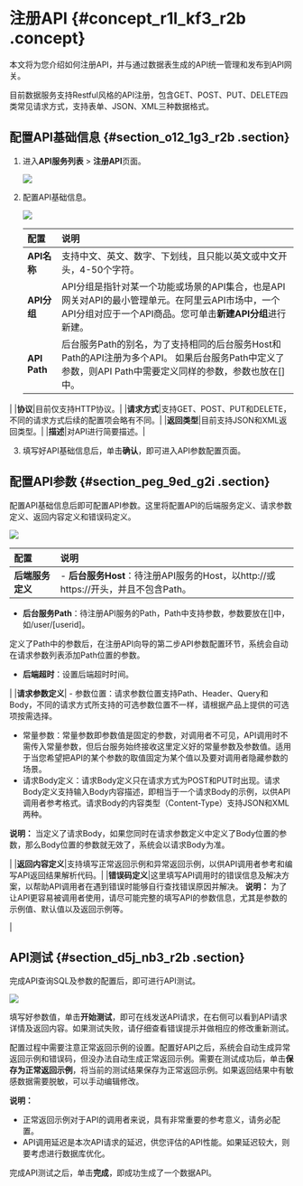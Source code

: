 # 注册API {#concept_r1l_kf3_r2b .concept}

本文将为您介绍如何注册API，并与通过数据表生成的API统一管理和发布到API网关。

目前数据服务支持Restful风格的API注册，包含GET、POST、PUT、DELETE四类常见请求方式，支持表单、JSON、XML三种数据格式。

## 配置API基础信息 {#section_o12_1g3_r2b .section}

1.  进入**API服务列表** \> **注册API**页面。

    ![](http://static-aliyun-doc.oss-cn-hangzhou.aliyuncs.com/assets/img/16409/156499836054270_zh-CN.png)

2.  配置API基础信息。

    ![](http://static-aliyun-doc.oss-cn-hangzhou.aliyuncs.com/assets/img/16409/15649983608806_zh-CN.png)

    |配置|说明|
    |:-|:-|
    |**API名称**|支持中文、英文、数字、下划线，且只能以英文或中文开头，4-50个字符。|
    |**API分组**|API分组是指针对某一个功能或场景的API集合，也是API网关对API的最小管理单元。在阿里云API市场中，一个API分组对应于一个API商品。您可单击**新建API分组**进行新建。|
    |**API Path**|后台服务Path的别名，为了支持相同的后台服务Host和Path的API注册为多个API。 如果后台服务Path中定义了参数，则API Path中需要定义同样的参数，参数也放在\[\]中。

 |
    |**协议**|目前仅支持HTTP协议。|
    |**请求方式**|支持GET、POST、PUT和DELETE，不同的请求方式后续的配置项会略有不同。|
    |**返回类型**|目前支持JSON和XML返回类型。|
    |**描述**|对API进行简要描述。|

3.  填写好API基础信息后，单击**确认**，即可进入API参数配置页面。

## 配置API参数 {#section_peg_9ed_g2i .section}

配置API基础信息后即可配置API参数。这里将配置API的后端服务定义、请求参数定义、返回内容定义和错误码定义。

![](http://static-aliyun-doc.oss-cn-hangzhou.aliyuncs.com/assets/img/16409/15649983608807_zh-CN.png)

|配置|说明|
|:-|:-|
|**后端服务定义**| -   **后台服务Host**：待注册API服务的Host，以http://或https://开头，并且不包含Path。
-   **后台服务Path**：待注册API服务的Path，Path中支持参数，参数要放在\[\]中，如/user/\[userid\]。

定义了Path中的参数后，在注册API向导的第二步API参数配置环节，系统会自动在请求参数列表添加Path位置的参数。

-   **后端超时**：设置后端超时时间。

 |
|**请求参数定义**| -   参数位置：请求参数位置支持Path、Header、Query和Body，不同的请求方式所支持的可选参数位置不一样，请根据产品上提供的可选项按需选择。
-   常量参数：常量参数即参数值是固定的参数，对调用者不可见，API调用时不需传入常量参数，但后台服务始终接收这里定义好的常量参数及参数值。适用于当您希望把API的某个参数的取值固定为某个值以及要对调用者隐藏参数的场景。
-   请求Body定义：请求Body定义只在请求方式为POST和PUT时出现。请求Body定义支持输入Body内容描述，即相当于一个请求Body的示例，以供API调用者参考格式。请求Body的内容类型（Content-Type）支持JSON和XML两种。

**说明：** 当定义了请求Body，如果您同时在请求参数定义中定义了Body位置的参数，那么Body位置的参数就无效了，系统会以请求Body为准。


 |
|**返回内容定义**|支持填写正常返回示例和异常返回示例，以供API调用者参考和编写API返回结果解析代码。|
|**错误码定义**|这里填写API调用时的错误信息及解决方案，以帮助API调用者在遇到错误时能够自行查找错误原因并解决。 **说明：** 为了让API更容易被调用者使用，请尽可能完整的填写API的参数信息，尤其是参数的示例值、默认值以及返回示例等。

 |

## API测试 {#section_d5j_nb3_r2b .section}

完成API查询SQL及参数的配置后，即可进行API测试。

![](http://static-aliyun-doc.oss-cn-hangzhou.aliyuncs.com/assets/img/16407/15649983608797_zh-CN.png)

填写好参数值，单击**开始测试**，即可在线发送API请求，在右侧可以看到API请求详情及返回内容。如果测试失败，请仔细查看错误提示并做相应的修改重新测试。

配置过程中需要注意正常返回示例的设置。配置好API之后，系统会自动生成异常返回示例和错误码，但没办法自动生成正常返回示例。需要在测试成功后，单击**保存为正常返回示例**，将当前的测试结果保存为正常返回示例。如果返回结果中有敏感数据需要脱敏，可以手动编辑修改。

**说明：** 

-   正常返回示例对于API的调用者来说，具有非常重要的参考意义，请务必配置。
-   API调用延迟是本次API请求的延迟，供您评估的API性能。如果延迟较大，则要考虑进行数据库优化。

完成API测试之后，单击**完成**，即成功生成了一个数据API。

